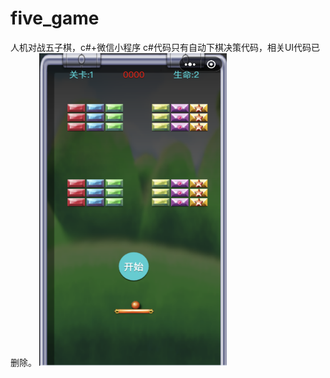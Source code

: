 # five_game
人机对战五子棋，c#+微信小程序
c#代码只有自动下棋决策代码，相关UI代码已删除。
<img src = "https://github.com/Stephen1993/HitBricks/blob/master/readme_img/WechatIMG98.png" display = "flex" width = "300px" height = "500px" >


